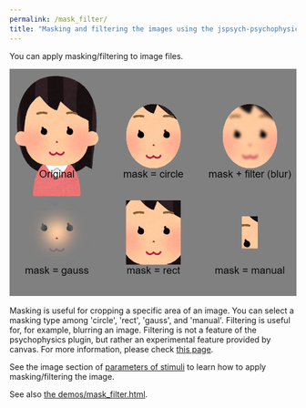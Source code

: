 ```yaml
---
permalink: /mask_filter/
title: "Masking and filtering the images using the jspsych-psychophysics plugin"
---
```


You can apply masking/filtering to image files.

![mask_filter](../images/mask_filter.png)

Masking is useful for cropping a specific area of an image. You can select a masking type among 'circle', 'rect', 'gauss', and 'manual'. Filtering is useful for, for example, blurring an image. Filtering is not a feature of the psychophysics plugin, but rather an experimental feature provided by canvas. For more information, please check [this page](https://developer.mozilla.org/en-US/docs/Web/API/CanvasRenderingContext2D/filter).

See the image section of [parameters of stimuli](https://jspsychophysics.hes.kyushu-u.ac.jp/objectProperties.html) to learn how to apply masking/filtering the image.

See also [the demos/mask_filter.html](https://www.hes.kyushu-u.ac.jp/~kurokid/jspsychophysics/demos/mask_filter.html).